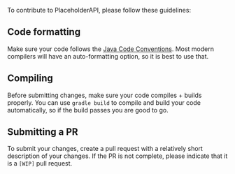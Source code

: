 To contribute to PlaceholderAPI, please follow these guidelines:

## Code formatting
Make sure your code follows the [Java Code Conventions](http://www.oracle.com/technetwork/java/codeconventions-150003.pdf). Most modern compilers will have an auto-formatting option, so it is best to use that.

## Compiling
Before submitting changes, make sure your code compiles + builds properly. You can use `gradle build` to compile and build your code automatically, so if the build passes you are good to go.

## Submitting a PR
To submit your changes, create a pull request with a relatively short description of your changes. If the PR is not complete, please indicate that it is a `[WIP]` pull request.
